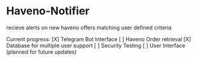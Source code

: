 # Haveno-Notifier
recieve alerts on new haveno offers matching user defined criteria

Current progress:
[X] Telegram Bot Interface
[ ] Haveno Order retrieval
[X] Database for multiple user support
[ ] Security Testing
[ ] User Interface (planned for future updates)

